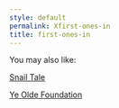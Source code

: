 ```yaml
---
style: default
permalink: Xfirst-ones-in
title: first-ones-in
---
```

You may also like:

[Snail Tale](http://scp-wiki.net/snail-tale)

[Ye Olde Foundation](http://scp-wiki.net/ye-olde-foundation)
